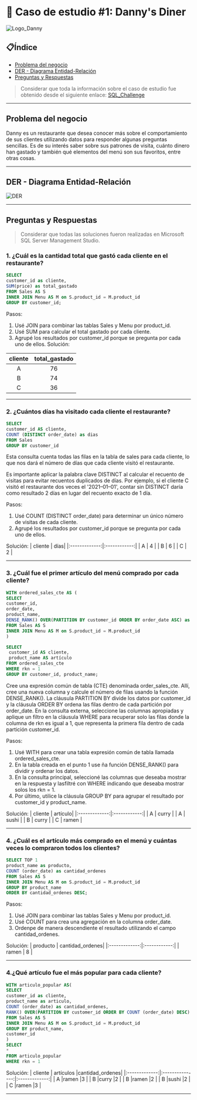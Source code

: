 # 🍜 Caso de estudio #1: Danny's Diner
![Logo_Danny](https://html.scribdassets.com/14q7tadsn49nbifk/images/1-53579a9c13.png)
## 📋Índice
- [Problema del negocio](#Problema-del-negocio)
- [DER - Diagrama Entidad-Relación](#DER---Diagrama-Entidad-Relación)
- [Preguntas y Respuestas](#Preguntas-y-Respuestas)
> Considerar que toda la información sobre el caso de estudio fue obtenido desde el siguiente enlace: [SQL_Challenge](https://8weeksqlchallenge.com/case-study-1/)
***
## Problema del negocio
Danny es un restaurante que desea conocer más sobre el comportamiento de sus clientes utilizando datos para responder algunas preguntas sencillas. Es de su interés saber sobre sus patrones de visita, cuánto dinero han gastado y también qué elementos del menú son sus favoritos, entre otras cosas.
***
## DER - Diagrama Entidad-Relación
![DER](https://miro.medium.com/v2/resize:fit:750/format:webp/1*fEmZXjnIof5BHL_sLGDVUg.png)
***
## Preguntas y Respuestas
> Considerar que todas las soluciones fueron realizadas en Microsoft SQL Server Management Studio.

### 1. ¿Cuál es la cantidad total que gastó cada cliente en el restaurante?
 ```SQL
SELECT
customer_id as cliente,
SUM(price) as total_gastado
FROM Sales AS S
INNER JOIN Menu AS M on S.product_id = M.product_id
GROUP BY customer_id;
```
Pasos:
1. Usé JOIN para combinar las tablas Sales y Menu por product_id.
2. Usé SUM para calcular el total gastado por cada cliente.
3. Agrupé los resultados por customer_id porque se pregunta por cada uno de ellos.
Solución:

| cliente       | total_gastado|
|:-------------:|:------------:|
| A             | 76           |
| B             | 74           |
| C             | 36           | 
***
### 2. ¿Cuántos días ha visitado cada cliente el restaurante?
 ```SQL
SELECT 
customer_id AS cliente,
COUNT (DISTINCT order_date) as dias
FROM Sales
GROUP BY customer_id
```
Esta consulta cuenta todas las filas en la tabla de sales para cada cliente, lo que nos dará el número de días que cada cliente visitó el restaurante.

Es importante aplicar la palabra clave DISTINCT al calcular el recuento de visitas para evitar recuentos duplicados de días. Por ejemplo, si el cliente C visitó el restaurante dos veces el '2021–01–01', contar sin DISTINCT daría como resultado 2 días en lugar del recuento exacto de 1 día.

Pasos:
1. Usé COUNT (DISTINCT order_date) para determinar un único número de visitas de cada cliente.
2. Agrupé los resultados por customer_id porque se pregunta por cada uno de ellos.
   

Solución:
| cliente       | días|
|:-------------:|:------------:|
| A             | 4           |
| B             | 6           |
| C             | 2           | 
***
### 3. ¿Cuál fue el primer artículo del menú comprado por cada cliente?

 ```SQL
WITH ordered_sales_cte AS (
SELECT 
customer_id,
order_date,
product_name,
DENSE_RANK() OVER(PARTITION BY customer_id ORDER BY order_date ASC) as rkn
FROM Sales AS S
INNER JOIN Menu AS M on S.product_id = M.product_id
)

SELECT 
  customer_id AS cliente, 
  product_name AS artículo
FROM ordered_sales_cte
WHERE rkn = 1
GROUP BY customer_id, product_name;
```
Cree una expresión común de tabla (CTE) denominada order_sales_cte. Allí, cree una nueva columna y calcule el número de filas usando la función DENSE_RANK(). La cláusula PARTITION BY divide los datos por customer_id y la cláusula ORDER BY ordena las filas dentro de cada partición por order_date.
En la consulta externa, seleccione las columnas apropiadas y aplique un filtro en la cláusula WHERE para recuperar solo las filas donde la columna de rkn es igual a 1, que representa la primera fila dentro de cada partición customer_id.

Pasos:
1. Usé WITH para crear una tabla expresión común de tabla llamada ordered_sales_cte.
2. En la tabla creada en el punto 1 use ña función DENSE_RANK() para dividir y ordenar los datos.
3. En la consulta principal, seleccioné las columnas que deseaba mostrar en la respuesta y lasfiltré con WHERE indicando que deseaba mostrar solos los rkn = 1.
4. Por último, utilice la cláusula GROUP BY para agrupar el resultado por customer_id y product_name.
   

Solución:
| cliente       | artículo|
|:-------------:|:------------:|
| A             | curry         |
| A             | sushi           | 
| B             | curry           |
| C             | ramen           | 

***
### 4. ¿Cuál es el artículo más comprado en el menú y cuántas veces lo compraron todos los clientes?

 ```SQL
SELECT TOP 1
product_name as producto,
COUNT (order_date) as cantidad_ordenes
FROM Sales AS S
INNER JOIN Menu AS M on S.product_id = M.product_id
GROUP BY product_name
ORDER BY cantidad_ordenes DESC;
```

Pasos:
1. Usé JOIN para combinar las tablas Sales y Menu por product_id.
2. Usé COUNT para crea una agregación en la columna order_date.
3. Ordenpe de manera descendiente el resultado utilizando el campo cantidad_ordenes.


Solución:
| producto       | cantidad_ordenes|
|:-------------:|:------------:|
| ramen             | 8        |

***
### 4.¿Qué artículo fue el más popular para cada cliente?
 ```SQL
WITH articulo_popular AS(
SELECT 
customer_id as cliente,
product_name as articulo,
COUNT (order_date) as cantidad_ordenes,
RANK() OVER(PARTITION BY customer_id ORDER BY COUNT (order_date) DESC) as rkn
FROM Sales AS S
INNER JOIN Menu AS M on S.product_id = M.product_id
GROUP BY product_name,
customer_id
)
SELECT
*
FROM articulo_popular
WHERE rkn = 1
 ```

Solución:
| cliente       |       artículos |cantidad_ordenes|
|:-------------:|:---------------:|:-------------:|
| A             |ramen           |3             |
| B             |curry           |2             |
| B             |ramen           |2             |
| B             |sushi           |2             |
| C             |ramen           |3             |
***
